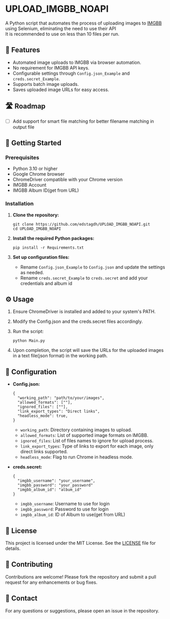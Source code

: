 # UPLOAD_IMGBB_NOAPI

A Python script that automates the process of uploading images to [IMGBB](https://imgbb.com/) using Selenium, eliminating the need to use their API
<br>
It is recommended to use on less than 10 files per run.

## 📌 Features

- Automated image uploads to IMGBB via browser automation.
- No requirement for IMGBB API keys.
- Configurable settings through `Config.json_Example` and `creds.secret_Example`.
- Supports batch image uploads.
- Saves uploaded image URLs for easy access.


## 🛣️ Roadmap

- [ ] Add support for smart file matching for better filename matching in output file

## 🚀 Getting Started

### Prerequisites

- Python 3.10 or higher
- Google Chrome browser
- ChromeDriver compatible with your Chrome version
- IMGBB Account
- IMGBB Album ID(get from URL)

### Installation

1. **Clone the repository:**

   ```
   git clone https://github.com/edstagdh/UPLOAD_IMGBB_NOAPI.git
   cd UPLOAD_IMGBB_NOAPI
   ```

2. **Install the required Python packages:**

   ```
   pip install -r Requirements.txt
   ```

3. **Set up configuration files:**

   - Rename `Config.json_Example` to `Config.json` and update the settings as needed.
   - Rename `creds.secret_Example` to `creds.secret` and add your credentials and album id

## ⚙️ Usage

1. Ensure ChromeDriver is installed and added to your system's PATH.

2. Modify the Config.json and the creds.secret files accordingly.

3. Run the script:

   ```
   python Main.py
   ```

5. Upon completion, the script will save the URLs for the uploaded images in a text file(json format) in the working path.

## 📝 Configuration

- **Config.json:**

   ```
   {
     "working_path": "path/to/your/images",
     "allowed_formats": [""],
     "ignored_files": [""],
     "link_export_types": "Direct links",
     "headless_mode": true,
   }
   ```

   - `working_path`: Directory containing images to upload.
   - `allowed_formats`: List of supported image formats on IMGBB. 
   - `ignored_files`: List of files names to ignore for upload process.
   - `link_export_types`: Type of links to export for each image, only direct links supported.
   - `headless_mode`: Flag to run Chrome in headless mode.


- **creds.secret:**

   ```
   {
     "imgbb_username": "your_username",
     "imgbb_password": "your_password"
     "imgbb_album_id": "album_id"
   }
   ```

   - `imgbb_username`: Username to use for login
   - `imgbb_password`: Password to use for login 
   - `imgbb_album_id`: ID of Album to use(get from URL)


## 📄 License

This project is licensed under the MIT License. See the [LICENSE](https://github.com/edstagdh/UPLOAD_IMGBB_NOAPI/blob/main/LICENSE) file for details.

## 🤝 Contributing

Contributions are welcome! Please fork the repository and submit a pull request for any enhancements or bug fixes.

## 📧 Contact

For any questions or suggestions, please open an issue in the repository.
